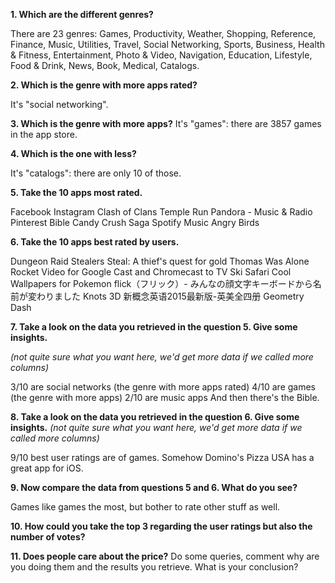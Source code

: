 **1. Which are the different genres?**

There are 23 genres: Games, Productivity, Weather, Shopping, Reference, Finance, Music, Utilities, Travel, Social Networking, Sports, Business, Health & Fitness, Entertainment, Photo & Video, Navigation, Education, Lifestyle, Food & Drink, News, Book, Medical, Catalogs.

**2. Which is the genre with more apps rated?**

It's "social networking".

**3. Which is the genre with more apps?**
It's "games": there are 3857 games in the app store.

**4. Which is the one with less?**

It's "catalogs": there are only 10 of those.

**5. Take the 10 apps most rated.**

Facebook
Instagram
Clash of Clans
Temple Run
Pandora - Music & Radio
Pinterest
Bible
Candy Crush Saga
Spotify Music
Angry Birds

**6. Take the 10 apps best rated by users.**

Dungeon Raid
Stealers Steal: A thief's quest for gold
Thomas Was Alone
Rocket Video for Google Cast and Chromecast to TV
Ski Safari
Cool Wallpapers for Pokemon
flick（フリック）- みんなの顔文字キーボードから名前が変わりました
Knots 3D
新概念英语2015最新版-英美全四册
Geometry Dash

**7. Take a look on the data you retrieved in the question 5. Give some insights.**

*(not quite sure what you want here, we'd get more data if we called more columns)*

3/10 are social networks (the genre with more apps rated)
4/10 are games (the genre with more apps)
2/10 are music apps
And then there's the Bible.

**8. Take a look on the data you retrieved in the question 6. Give some insights.**
*(not quite sure what you want here, we'd get more data if we called more columns)*

9/10 best user ratings are of games.
Somehow Domino's Pizza USA has a great app for iOS.

**9. Now compare the data from questions 5 and 6. What do you see?**

Games like games the most, but bother to rate other stuff as well. 

**10. How could you take the top 3 regarding the user ratings but also the number of votes?**

**11. Does people care about the price?** Do some queries, comment why are you doing them and the results you retrieve. What is your conclusion?